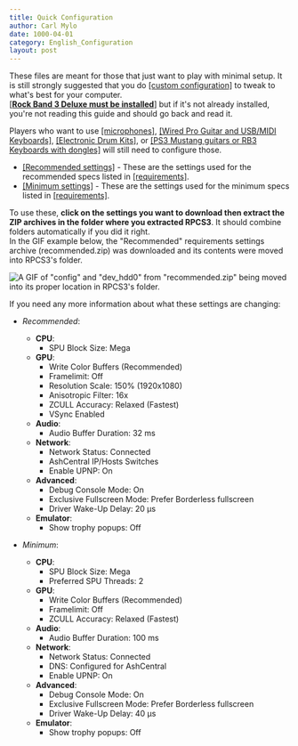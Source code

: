 ```yaml
---
title: Quick Configuration
author: Carl Mylo
date: 1000-04-01
category: English_Configuration
layout: post
---
```


These files are meant for those that just want to play with minimal setup. It is still strongly suggested that you do [[custom configuration]](https://github.com/carlmylo/rb3-pc/tree/main#custom-configuration) to tweak to what's best for your computer.  
[[**Rock Band 3 Deluxe must be installed**]](https://rb3dx.neocities.org/) but if it's not already installed, you're not reading this guide and should go back and read it.  

Players who want to use [[microphones]](https://carlmylo.github.io/rb3-pc/english/customconfiguration#audio), [[Wired Pro Guitar and USB/MIDI Keyboards]](https://carlmylo.github.io/rb3-pc/english/customconfiguration#io), [[Electronic Drum Kits]](https://carlmylo.github.io/rb3-pc/english/customconfiguration#io), or [[PS3 Mustang guitars or RB3 Keyboards with dongles]](https://carlmylo.github.io/rb3-pc/english/passthroughdevices/) will still need to configure those.

* [[Recommended settings]](https://github.com/carlmylo/rb3-pc/raw/main/config/customconfig/recommended.zip) - These are the settings used for the recommended specs listed in [[requirements]](https://carlmylo.github.io/rb3-pc/english/requirements/).
* [[Minimum settings]](https://github.com/carlmylo/rb3-pc/raw/main/config/customconfig/minimum.zip) - These are the settings used for the minimum specs listed in [[requirements]](https://carlmylo.github.io/rb3-pc/english/requirements/).


To use these, **click on the settings you want to download then extract the ZIP archives in the folder where you extracted RPCS3**. It should combine folders automatically if you did it right.  
In the GIF example below, the "Recommended" requirements settings archive (recommended.zip) was downloaded and its contents were moved into RPCS3's folder.

![A GIF of "config" and "dev_hdd0" from "recommended.zip" being moved into its proper location in RPCS3's folder.](https://raw.githubusercontent.com/carlmylo/rb3-pc/TheGreatSplit/assets/images/cust/quickconf.gif "Recommended.zip")

If you need any more information about what these settings are changing:

* *Recommended*:  
	- **CPU**:
		- SPU Block Size: Mega
	- **GPU**:
		- Write Color Buffers (Recommended)
		- Framelimit: Off
		- Resolution Scale: 150% (1920x1080)
		- Anisotropic Filter: 16x
		- ZCULL Accuracy: Relaxed (Fastest)
		- VSync Enabled
	- **Audio**:
		- Audio Buffer Duration: 32 ms
	- **Network**:
		- Network Status: Connected
		- AshCentral IP/Hosts Switches
		- Enable UPNP: On
	- **Advanced**:
		- Debug Console Mode: On
		- Exclusive Fullscreen Mode: Prefer Borderless fullscreen
		- Driver Wake-Up Delay: 20 µs
	- **Emulator**:
		- Show trophy popups: Off

* *Minimum*:  
	- **CPU**:
		- SPU Block Size: Mega
		- Preferred SPU Threads: 2
	- **GPU**:
		- Write Color Buffers (Recommended)
		- Framelimit: Off
		- ZCULL Accuracy: Relaxed (Fastest)
	- **Audio**:
		- Audio Buffer Duration: 100 ms
	- **Network**:
		- Network Status: Connected
		- DNS: Configured for AshCentral
		- Enable UPNP: On
	- **Advanced**:
		- Debug Console Mode: On
		- Exclusive Fullscreen Mode: Prefer Borderless fullscreen
		- Driver Wake-Up Delay: 40 µs
	- **Emulator**:
		- Show trophy popups: Off